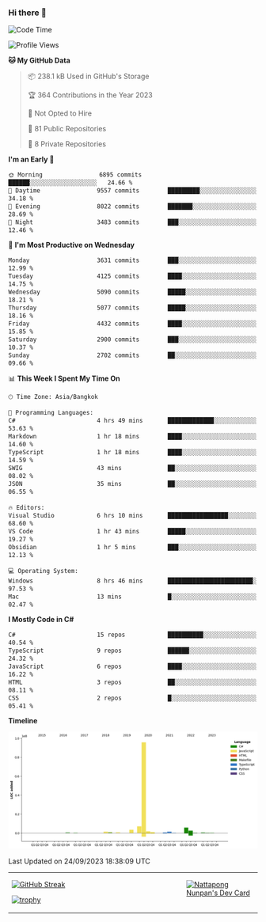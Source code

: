 ### Hi there 👋

<!--START_SECTION:waka-->
![Code Time](http://img.shields.io/badge/Code%20Time-735%20hrs%209%20mins-blue)

![Profile Views](http://img.shields.io/badge/Profile%20Views-0-blue)

**🐱 My GitHub Data** 

> 📦 238.1 kB Used in GitHub's Storage 
 > 
> 🏆 364 Contributions in the Year 2023
 > 
> 🚫 Not Opted to Hire
 > 
> 📜 81 Public Repositories 
 > 
> 🔑 8 Private Repositories 
 > 
**I'm an Early 🐤** 

```text
🌞 Morning                6895 commits        ██████░░░░░░░░░░░░░░░░░░░   24.66 % 
🌆 Daytime                9557 commits        █████████░░░░░░░░░░░░░░░░   34.18 % 
🌃 Evening                8022 commits        ███████░░░░░░░░░░░░░░░░░░   28.69 % 
🌙 Night                  3483 commits        ███░░░░░░░░░░░░░░░░░░░░░░   12.46 % 
```
📅 **I'm Most Productive on Wednesday** 

```text
Monday                   3631 commits        ███░░░░░░░░░░░░░░░░░░░░░░   12.99 % 
Tuesday                  4125 commits        ████░░░░░░░░░░░░░░░░░░░░░   14.75 % 
Wednesday                5090 commits        █████░░░░░░░░░░░░░░░░░░░░   18.21 % 
Thursday                 5077 commits        █████░░░░░░░░░░░░░░░░░░░░   18.16 % 
Friday                   4432 commits        ████░░░░░░░░░░░░░░░░░░░░░   15.85 % 
Saturday                 2900 commits        ███░░░░░░░░░░░░░░░░░░░░░░   10.37 % 
Sunday                   2702 commits        ██░░░░░░░░░░░░░░░░░░░░░░░   09.66 % 
```


📊 **This Week I Spent My Time On** 

```text
🕑︎ Time Zone: Asia/Bangkok

💬 Programming Languages: 
C#                       4 hrs 49 mins       █████████████░░░░░░░░░░░░   53.63 % 
Markdown                 1 hr 18 mins        ████░░░░░░░░░░░░░░░░░░░░░   14.60 % 
TypeScript               1 hr 18 mins        ████░░░░░░░░░░░░░░░░░░░░░   14.59 % 
SWIG                     43 mins             ██░░░░░░░░░░░░░░░░░░░░░░░   08.02 % 
JSON                     35 mins             ██░░░░░░░░░░░░░░░░░░░░░░░   06.55 % 

🔥 Editors: 
Visual Studio            6 hrs 10 mins       █████████████████░░░░░░░░   68.60 % 
VS Code                  1 hr 43 mins        █████░░░░░░░░░░░░░░░░░░░░   19.27 % 
Obsidian                 1 hr 5 mins         ███░░░░░░░░░░░░░░░░░░░░░░   12.13 % 

💻 Operating System: 
Windows                  8 hrs 46 mins       ████████████████████████░   97.53 % 
Mac                      13 mins             █░░░░░░░░░░░░░░░░░░░░░░░░   02.47 % 
```

**I Mostly Code in C#** 

```text
C#                       15 repos            ██████████░░░░░░░░░░░░░░░   40.54 % 
TypeScript               9 repos             ██████░░░░░░░░░░░░░░░░░░░   24.32 % 
JavaScript               6 repos             ████░░░░░░░░░░░░░░░░░░░░░   16.22 % 
HTML                     3 repos             ██░░░░░░░░░░░░░░░░░░░░░░░   08.11 % 
CSS                      2 repos             █░░░░░░░░░░░░░░░░░░░░░░░░   05.41 % 
```



**Timeline**

![Lines of Code chart](https://raw.githubusercontent.com/aixasz/aixasz/main/assets/bar_graph.png)


 Last Updated on 24/09/2023 18:38:09 UTC
<!--END_SECTION:waka-->

<table>
<tr>
<td width="70%" valign="top">
 
 [![GitHub Streak](http://github-readme-streak-stats.herokuapp.com?user=aixasz&theme=github-dark&hide_border=true&date_format=%5BY%20%5DM%20j)](https://git.io/streak-stats)

 [![trophy](https://github-profile-trophy.vercel.app/?username=aixasz&theme=onedark)](https://github.com/ryo-ma/github-profile-trophy)
 </td>
<td width="30%" valign="top">
 
<a href="https://app.daily.dev/aixasz"><img src="https://api.daily.dev/devcards/403207936e6547c9a85ea449e9f3abe8.png?r=re8" alt="Nattapong Nunpan's Dev Card"/></a>

 </td>
</tr>
</table>
 
